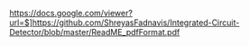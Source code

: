 https://docs.google.com/viewer?url=$]https://github.com/ShreyasFadnavis/Integrated-Circuit-Detector/blob/master/ReadME_pdfFormat.pdf
